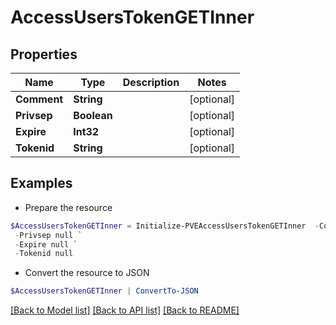 # AccessUsersTokenGETInner
## Properties

Name | Type | Description | Notes
------------ | ------------- | ------------- | -------------
**Comment** | **String** |  | [optional] 
**Privsep** | **Boolean** |  | [optional] 
**Expire** | **Int32** |  | [optional] 
**Tokenid** | **String** |  | [optional] 

## Examples

- Prepare the resource
```powershell
$AccessUsersTokenGETInner = Initialize-PVEAccessUsersTokenGETInner  -Comment null `
 -Privsep null `
 -Expire null `
 -Tokenid null
```

- Convert the resource to JSON
```powershell
$AccessUsersTokenGETInner | ConvertTo-JSON
```

[[Back to Model list]](../README.md#documentation-for-models) [[Back to API list]](../README.md#documentation-for-api-endpoints) [[Back to README]](../README.md)

